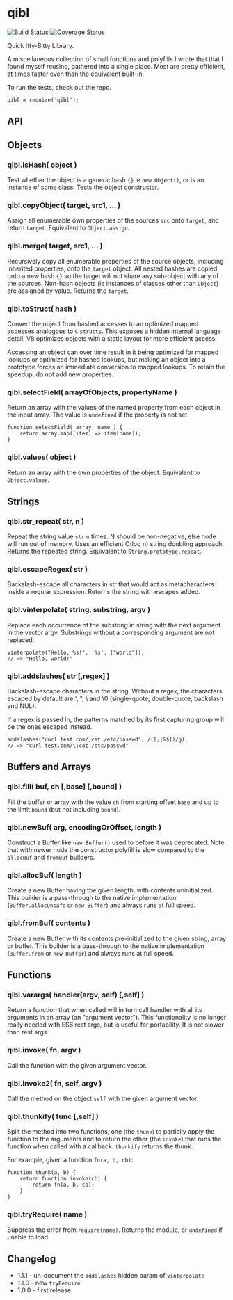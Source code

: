 qibl
====
[![Build Status](https://travis-ci.org/andrasq/node-qibl.svg?branch=master)](https://travis-ci.org/andrasq/node-qibl)
[![Coverage Status](https://coveralls.io/repos/github/andrasq/node-qibl/badge.svg?branch=master)](https://coveralls.io/github/andrasq/node-qibl?branch=master)

Quick Itty-Bitty Library.

A miscellaneous collection of small functions and polyfills I wrote that that I found myself
reusing, gathered into a single place.  Most are pretty efficient, at times faster even
than the equivalent built-in.

To run the tests, check out the repo.

    qibl = require('qibl');


API
---

Objects
-------

### qibl.isHash( object )

Test whether the object is a generic hash `{}` ie `new Object()`, or is an instance of some
class.  Tests the object constructor.

### qibl.copyObject( target, src1, ... )

Assign all enumerable own properties of the sources `src` onto `target`, and return
`target`.  Equivalent to `Object.assign`.

### qibl.merge( target, src1, ... )

Recursively copy all enumerable properties of the source objects, including inherited properties, onto
the `target` object.  All nested hashes are copied onto a new hash `{}` so the target
will not share any sub-object with any of the sources.  Non-hash objects (ie instances of
classes other than `Object`) are assigned by value.  Returns the `target`.

### qibl.toStruct( hash )

Convert the object from hashed accesses to an optimized mapped accesses analogous to `C`
`struct`s.  This exposes a hidden internal language detail:  V8 optimizes objects with a static
layout for more efficient access.

Accessing an object can over time result in it being optimized for mapped lookups or
optimized for hashed lookups, but making an object into a prototype forces an immediate
conversion to mapped lookups.  To retain the speedup, do not add new properties.

### qibl.selectField( arrayOfObjects, propertyName )

Return an array with the values of the named property from each object in the input
array.  The value is `undefined` if the property is not set.

    function selectField( array, name ) {
        return array.map((item) => item[name]);
    }

### qibl.values( object )

Return an array with the own properties of the object.  Equivalent to `Object.values`.


Strings
-------

### qibl.str_repeat( str, n )

Repeat the string value `str` `n` times.  N should be non-negative, else node will run out
of memory.  Uses an efficient O(log n) string doubling approach.  Returns the repeated string.
Equivalent to `String.prototype.repeat`.

### qibl.escapeRegex( str )

Backslash-escape all characters in str that would act as metacharacters inside a regular
expression.  Returns the string with escapes added.

### qibl.vinterpolate( string, substring, argv )

Replace each occurrence of the substring in string with the next argument in the vector
argv.  Substrings without a corresponding argument are not replaced.

    vinterpolate("Hello, %s!", '%s', ["world"]);
    // => "Hello, world!"

### qibl.addslashes( str [,regex] )

Backslash-escape characters in the string.  Without a regex, the characters escaped by
default are ', ", \ and \0 (single-quote, double-quote, backslash and NUL).

If a regex is passed in, the patterns matched by its first capturing group will be the ones
escaped instead.

    addslashes("curl test.com/;cat /etc/passwd", /([;|&$])/g);
    // => "curl test.com/\;cat /etc/passwd"


Buffers and Arrays
------------------

### qibl.fill( buf, ch [,base] [,bound] )

Fill the buffer or array with the value `ch` from starting offset `base` and up to the limit
`bound` (but not including `bound`).

### qibl.newBuf( arg, encodingOrOffset, length )

Construct a Buffer like `new Buffer()` used to before it was deprecated.  Note that with
newer node the constructor polyfill is slow compared to the `allocBuf` and `fromBuf` builders.

### qibl.allocBuf( length )

Create a new Buffer having the given length, with contents uninitialized.  This builder is a
pass-through to the native implementation (`Buffer.allocUnsafe` or `new Buffer`) and always runs
at full speed.

### qibl.fromBuf( contents )

Create a new Buffer with its contents pre-initialized to the given string, array or buffer.
This builder is a pass-through to the native implementation (`Buffer.from` or `new Buffer`) and
always runs at full speed.


Functions
---------

### qibl.varargs( handler(argv, self) [,self] )

Return a function that when called will in turn call handler with all its arguments in an
array (an "argument vector").  This functionality is no longer really needed with ES6 rest
args, but is useful for portability.  It is not slower than rest args.

### qibl.invoke( fn, argv )

Call the function with the given argument vector.

### qibl.invoke2( fn, self, argv )

Call the method on the object `self` with the given argument vector.

### qibl.thunkify( func [,self] )

Split the method into two functions, one (the `thunk`) to partially apply the
function to the arguments and to return the other (the `invoke`) that runs the
function when called with a callback.  `thunkify` returns the thunk.

For example, given a function `fn(a, b, cb)`:

    function thunk(a, b) {
        return function invoke(cb) {
            return fn(a, b, cb);
        }
    }

### qibl.tryRequire( name )

Suppress the error from `require(name)`.  Returns the module, or `undefined` if unable to
load.


Changelog
---------

- 1.1.1 - un-document the `addslashes` hidden param of `vinterpolate`
- 1.1.0 - new `tryRequire`
- 1.0.0 - first release
